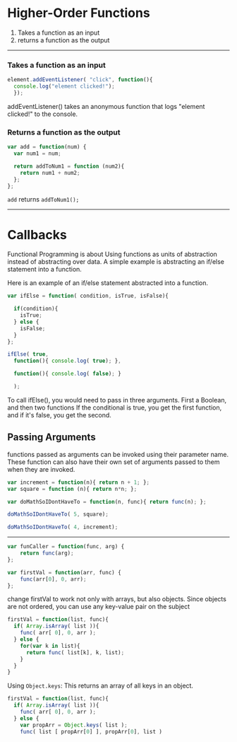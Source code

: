 # Higher-Order Functions

1. Takes a function as an input
2. returns a function as the output

___

### Takes a function as an input

```js
element.addEventListener( "click", function(){
  console.log("element clicked!");
  });
```
addEventListener() takes an anonymous function that logs "element clicked!" to the console.

### Returns a function as the output

```js
var add = function(num) {
  var num1 = num;

  return addToNum1 = function (num2){
    return num1 + num2;
  };
};
```
`add` returns `addToNum1();`

___

# Callbacks
Functional Programming is about Using functions as units of abstraction instead of abstracting over data. A simple example is abstracting an if/else statement into a function. 

Here is an example of an if/else statement abstracted into a function. 

```js
var ifElse = function( condition, isTrue, isFalse){

  if(condition){
    isTrue;
  } else {
    isFalse;
  }
};

ifElse( true, 
  function(){ console.log( true); },

  function(){ console.log( false); }

  );
```

To call ifElse(), you would need to pass in three arguments. First a Boolean, and then two functions If the conditional is true, you get the first function, and if it's false, you get the second. 




## Passing Arguments
functions passed as arguments can be invoked using their parameter name. These function can also have their own set of arguments passed to them when they are invoked.

```js
var increment = function(n){ return n + 1; };
var square = function (n){ return n*n; };

var doMathSoIDontHaveTo = function(n, func){ return func(n); };

doMathSoIDontHaveTo( 5, square);

doMathSoIDontHaveTo( 4, increment);
```


___


```js
var funCaller = function(func, arg) {
    return func(arg);
};
```



```js
var firstVal = function(arr, func) {
    func(arr[0], 0, arr);
};
```

change firstVal to work not only with arrays, but also objects. Since objects are not ordered, you can use any key-value pair on the subject


```js
firstVal = function(list, func){
  if( Array.isArray( list )){
    func( arr[ 0], 0, arr );
  } else {
    for(var k in list){
      return func( list[k], k, list);
    }
  }
}
```
Using `Object.keys`: This returns an array of all keys in an object. 

```js
firstVal = function(list, func){
  if( Array.isArray( list )){
    func( arr[ 0], 0, arr );
  } else {
    var propArr = Object.keys( list );
    func( list [ propArr[0] ], propArr[0], list )
```

